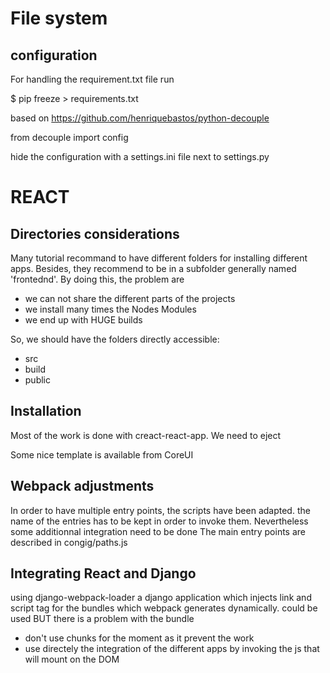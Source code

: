 # File system
## configuration
For handling the requirement.txt file run

$ pip freeze > requirements.txt

based on https://github.com/henriquebastos/python-decouple

from decouple import config

hide the configuration with a settings.ini file next to settings.py 

# REACT
## Directories considerations
Many tutorial recommand to have different folders for installing different apps.
Besides, they recommend to be in a subfolder generally named 'frontednd'.
By doing this, the problem are
- we can not share the different parts of the projects
- we install many times the Nodes Modules
- we end up with HUGE builds

So, we should have the folders directly accessible:
- src
- build
- public

## Installation
Most of the work is done with creact-react-app. We need to eject

Some nice template is available from CoreUI

## Webpack adjustments
In order to have multiple entry points, the scripts have been adapted. the name of the entries has to be kept in order to invoke them.
Nevertheless some additionnal integration need to be done
The main entry points are described in congig/paths.js


## Integrating React and Django
using django-webpack-loader a django application which injects link and script tag for the bundles which webpack generates dynamically.
could be used BUT there is a problem with the bundle
- don't use chunks for the moment as it prevent the work
- use directely the integration of the different apps by invoking the js that will mount on the DOM

## 

